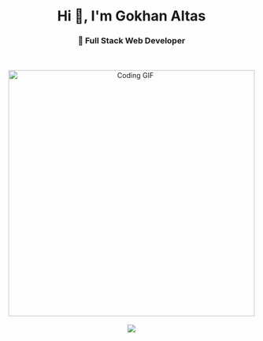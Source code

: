 <h1 align="center">Hi 👋, I'm Gokhan Altas</h1>
<h3 align="center">🚀 Full Stack Web Developer</h3>

<br />
<br />

<!-- 👨‍💻 Kodlama GIF -->
<div align="center">
  <img src="https://media.giphy.com/media/qgQUggAC3Pfv687qPC/giphy.gif" width="500" alt="Coding GIF" />
</div>

<br />

<!-- 📌 GitHub Follow Rozeti -->
<div align="center">
  <a href="https://github.com/gokhanaltas?tab=repositories">
    <img src="https://img.shields.io/github/followers/gokhanaltas?label=Follow&style=social" />
  </a>
</div>
